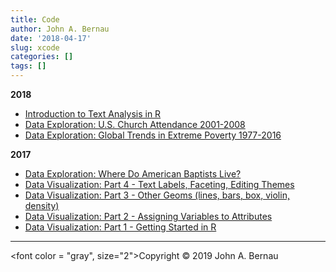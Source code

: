 ```yaml
---
title: Code
author: John A. Bernau
date: '2018-04-17'
slug: xcode
categories: []
tags: []
---
```


**2018**  

* [Introduction to Text Analysis in R](/code/text_analysis/)
* [Data Exploration: U.S. Church Attendance 2001-2008](/code/church_attendance/)
* [Data Exploration: Global Trends in Extreme Poverty 1977-2016](/code/wb_poverty/)  

**2017**  

* [Data Exploration: Where Do American Baptists Live?](/code/baylor/)  
* [Data Visualization: Part 4 - Text Labels, Faceting, Editing Themes](/code/dataviz4/)  
* [Data Visualization: Part 3 - Other Geoms (lines, bars, box, violin, density)](/code/dataviz3/)  
* [Data Visualization: Part 2 - Assigning Variables to Attributes](/code/dataviz2/)  
* [Data Visualization: Part 1 - Getting Started in R](/code/dataviz1/)

___

<font color = "gray", size="2">Copyright &copy; 2019 John A. Bernau</font>